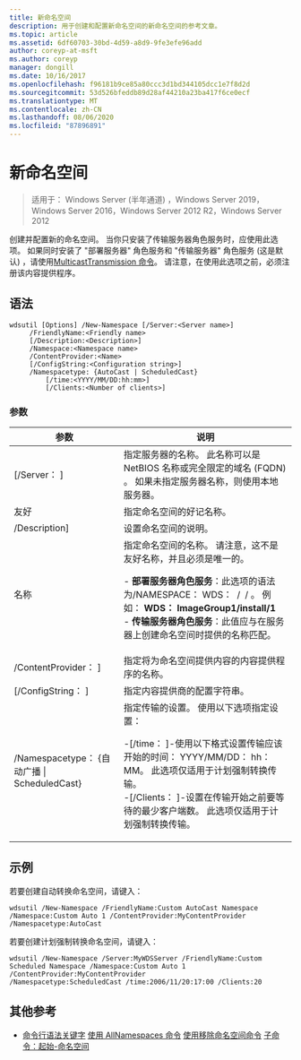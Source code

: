 ```yaml
---
title: 新命名空间
description: 用于创建和配置新命名空间的新命名空间的参考文章。
ms.topic: article
ms.assetid: 6df60703-30bd-4d59-a8d9-9fe3efe96add
author: coreyp-at-msft
ms.author: coreyp
manager: dongill
ms.date: 10/16/2017
ms.openlocfilehash: f96181b9ce85a80ccc3d1bd344105dcc1e7f8d2d
ms.sourcegitcommit: 53d526bfeddb89d28af44210a23ba417f6ce0ecf
ms.translationtype: MT
ms.contentlocale: zh-CN
ms.lasthandoff: 08/06/2020
ms.locfileid: "87896891"
---
```

# <a name="new-namespace"></a>新命名空间

> 适用于： Windows Server (半年通道) ，Windows Server 2019，Windows Server 2016，Windows Server 2012 R2，Windows Server 2012

创建并配置新的命名空间。 当你只安装了传输服务器角色服务时，应使用此选项。 如果同时安装了 "部署服务器" 角色服务和 "传输服务器" 角色服务 (这是默认) ，请使用[MulticastTransmission 命令](using-the-new-multicasttransmission-command.md)。 请注意，在使用此选项之前，必须注册该内容提供程序。
## <a name="syntax"></a>语法
```
wdsutil [Options] /New-Namespace [/Server:<Server name>]
     /FriendlyName:<Friendly name>
     [/Description:<Description>]
     /Namespace:<Namespace name>
     /ContentProvider:<Name>
     [/ConfigString:<Configuration string>]
     /Namespacetype: {AutoCast | ScheduledCast}
         [/time:<YYYY/MM/DD:hh:mm>]
         [/Clients:<Number of clients>]
```
### <a name="parameters"></a>参数
|参数|说明|
|-------|--------|
|[/Server： <Server name> ]|指定服务器的名称。 此名称可以是 NetBIOS 名称或完全限定的域名 (FQDN) 。 如果未指定服务器名称，则使用本地服务器。|
|友好<Friendly name>|指定命名空间的好记名称。|
|/Description<Description>]|设置命名空间的说明。|
|名称<Namespace name>|指定命名空间的名称。 请注意，这不是友好名称，并且必须是唯一的。<p>-   **部署服务器角色服务**：此选项的语法为/NAMESPACE： WDS： <Image group> / <Image name> / <Index> 。 例如： **WDS： ImageGroup1/install/1**<br />-   **传输服务器角色服务**：此值应与在服务器上创建命名空间时提供的名称匹配。|
|/ContentProvider： <Name> ]|指定将为命名空间提供内容的内容提供程序的名称。|
|[/ConfigString： <Configuration string> ]|指定内容提供商的配置字符串。|
|/Namespacetype： {自动广播 &#124; ScheduledCast}|指定传输的设置。 使用以下选项指定设置：<p>-[/time： <time> ]-使用以下格式设置传输应该开始的时间： YYYY/MM/DD： hh： MM。 此选项仅适用于计划强制转换传输。<br />-[/Clients： <Number of clients> ]-设置在传输开始之前要等待的最少客户端数。 此选项仅适用于计划强制转换传输。|
## <a name="examples"></a>示例
若要创建自动转换命名空间，请键入：
```
wdsutil /New-Namespace /FriendlyName:Custom AutoCast Namespace /Namespace:Custom Auto 1 /ContentProvider:MyContentProvider /Namespacetype:AutoCast
```
若要创建计划强制转换命名空间，请键入：
```
wdsutil /New-Namespace /Server:MyWDSServer /FriendlyName:Custom Scheduled Namespace /Namespace:Custom Auto 1 /ContentProvider:MyContentProvider
/Namespacetype:ScheduledCast /time:2006/11/20:17:00 /Clients:20
```
## <a name="additional-references"></a>其他参考
- [命令行语法关键字](command-line-syntax-key.md) 
[使用 AllNamespaces 命令](using-the-get-allnamespaces-command.md) 
[使用移除命名空间命令](using-the-remove-namespace-command.md) 
[子命令：起始-命名空间](subcommand-start-namespace.md)
